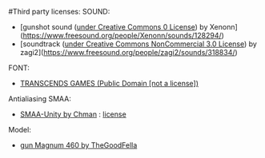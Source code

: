 #Third party licenses:
SOUND:
- [gunshot sound ([under Creative Commons 0 License](http://creativecommons.org/publicdomain/zero/1.0/legalcode)) by Xenonn](https://www.freesound.org/people/Xenonn/sounds/128294/)
- [soundtrack ([under Creative Commons NonCommercial 3.0 License](http://creativecommons.org/licenses/by-nc/3.0/legalcode)) by zagi2](https://www.freesound.org/people/zagi2/sounds/318834/)

FONT:
- [TRANSCENDS GAMES (Public Domain [not a license])](https://fontlibrary.org/en/font/transcends-games)

Antialiasing SMAA:
- [SMAA-Unity by Chman](https://github.com/Chman/SMAA-Unity) : [license](https://github.com/Chman/SMAA-Unity/blob/master/LICENSE.txt)

Model:
- [gun Magnum 460 by TheGoodFella](https://github.com/TheGoodFella/magnum460Blend)
